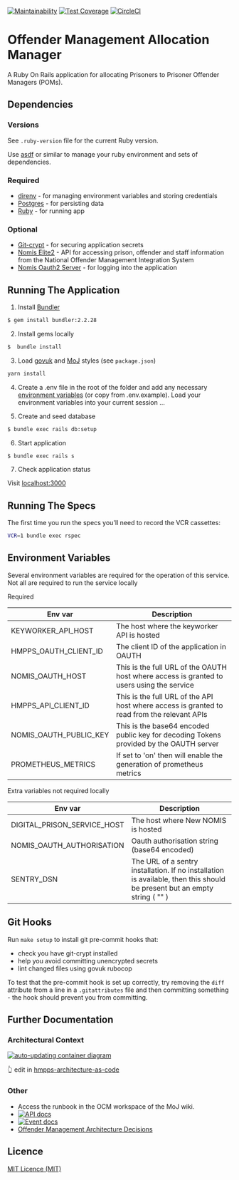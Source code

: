 [![Maintainability](https://api.codeclimate.com/v1/badges/00cf8469d692073171ce/maintainability)](https://codeclimate.com/github/ministryofjustice/offender-management-allocation-manager/maintainability) [![Test Coverage](https://api.codeclimate.com/v1/badges/00cf8469d692073171ce/test_coverage)](https://codeclimate.com/github/ministryofjustice/offender-management-allocation-manager/test_coverage) [![CircleCI](https://circleci.com/gh/ministryofjustice/offender-management-allocation-manager.svg?style=svg)](https://circleci.com/gh/ministryofjustice/offender-management-allocation-manager)

# Offender Management Allocation Manager

A Ruby On Rails application for allocating Prisoners to Prisoner Offender Managers (POMs).

## Dependencies

### Versions

See `.ruby-version` file for the current Ruby version.

Use [asdf](https://asdf-vm.com/) or similar to manage your ruby environment and sets of dependencies.

### Required

- [direnv](https://direnv.net/) - for managing environment variables and storing credentials
- [Postgres](https://www.postgresql.org) - for persisting data
- [Ruby](https://www.ruby-lang.org/) - for running app

### Optional

- [Git-crypt](https://github.com/AGWA/git-crypt) - for securing application secrets
- [Nomis Elite2](https://github.com/ministryofjustice/elite2-api) - API for accessing prison, offender and staff information from the National Offender Management Integration System
- [Nomis Oauth2 Server](https://github.com/ministryofjustice/nomis-oauth2-server) - for logging into the application

## Running The Application

1. Install [Bundler](https://bundler.io/)

```sh
$ gem install bundler:2.2.28
```

2. Install gems locally

```sh
$  bundle install
```

3. Load [govuk](https://github.com/alphagov/govuk-frontend) and [MoJ](https://github.com/ministryofjustice/moj-frontend) styles (see `package.json`)

```sh
yarn install
```

4. Create a .env file in the root of the folder and add any necessary [environment variables](#environment-variables) (or copy from .env.example). Load your environment variables into your current session ...

5. Create and seed database

```sh
$ bundle exec rails db:setup
```

6. Start application

```sh
$ bundle exec rails s
```

7. Check application status

Visit [localhost:3000](http://localhost:3000)

## Running The Specs

The first time you run the specs you'll need to record the VCR cassettes:

```sh
VCR=1 bundle exec rspec
```

## Environment Variables

Several environment variables are required for the operation of this service.
Not all are required to run the service locally

Required

| Env var  | Description  |
|---|---|
| KEYWORKER_API_HOST | The host where the keyworker API is hosted |
| HMPPS_OAUTH_CLIENT_ID | The client ID of the application in OAUTH |
| NOMIS_OAUTH_HOST  |  This is the full URL of the OAUTH host where access is granted to users using the service |
| HMPPS_API_CLIENT_ID | This is the full URL of the API host where access is granted to read from the relevant APIs |
| NOMIS_OAUTH_PUBLIC_KEY  | This is the base64 encoded public key for decoding Tokens provided by the OAUTH server |
| PROMETHEUS_METRICS | If set to 'on' then will enable the generation of prometheus metrics |

Extra variables not required locally

| Env var  | Description  |
|---|---|
| DIGITAL_PRISON_SERVICE_HOST | The host where New NOMIS is hosted |
| NOMIS_OAUTH_AUTHORISATION | Oauth authorisation string (base64 encoded) |
| SENTRY_DSN | The URL of a sentry installation. If no installation is available, then this should be present but an empty string ( "" )|

## Git Hooks

Run `make setup` to install git pre-commit hooks that:

- check you have git-crypt installed
- help you avoid committing unencrypted secrets
- lint changed files using govuk rubocop

To test that the pre-commit hook is set up correctly, try removing the `diff`
attribute from a line in a `.gitattributes` file and then committing something -
the hook should prevent you from committing.

## Further Documentation

### Architectural Context

[![auto-updating container diagram](https://static.structurizr.com/workspace/56937/diagrams/manage-POM-cases-container.png)](https://structurizr.com/share/56937/diagrams#manage-POM-cases-container)

👆 edit in [hmpps-architecture-as-code](https://github.com/ministryofjustice/hmpps-architecture-as-code/blob/9990e7fbb3aa545208d2ebc40104f6f3d5a9813d/src/main/kotlin/model/manage-pom-cases.kt)

### Other

- Access the runbook in the OCM workspace of the MoJ wiki.
- [![API docs](https://img.shields.io/badge/API_docs-view-85EA2D.svg?logo=swagger)](https://allocation-manager-staging.apps.live-1.cloud-platform.service.justice.gov.uk/api-docs/index.html)
- [![Event docs](https://img.shields.io/badge/Event_docs-view-85EA2D.svg)](https://playground.asyncapi.io/?url=https://raw.githubusercontent.com/ministryofjustice/offender-management-allocation-manager/main/EarlyAllocationStatus.yml)
- [Offender Management Architecture Decisions](https://github.com/ministryofjustice/offender-management-architecture-decisions)

## Licence

[MIT Licence (MIT)](https://opensource.org/licenses/MIT)